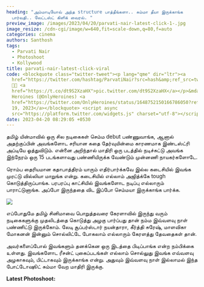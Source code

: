 ```yaml
---
heading: "அம்மாடியோவ் அந்த structure பாத்தீங்களா.. சும்மா தீயா இருக்காங்க
  பார்வதி.. லேட்டஸ்ட் கிளிக் வைரல். "
preview_image: /images/2023/04/20/parvati-nair-latest-click-1-.jpg
image_resize: /cdn-cgi/image/w=640,fit=scale-down,q=80,f=auto
categories: cinema
authors: Santhosh
tags:
  - Parvati Nair
  - Photoshoot
  - Kollywood
title: parvati-nair-latest-click-viral
code: <blockquote class="twitter-tweet"><p lang="qme" dir="ltr"><a
  href="https://twitter.com/hashtag/ParvatiNair?src=hash&amp;ref_src=twsrc%5Etfw">#ParvatiNair</a>
  💞😘 <a
  href="https://t.co/dt9S2XzaHX">pic.twitter.com/dt9S2XzaHX</a></p>&mdash; Only
  Heroines (@OnlyHeroines) <a
  href="https://twitter.com/OnlyHeroines/status/1648752150166786050?ref_src=twsrc%5Etfw">April
  19, 2023</a></blockquote> <script async
  src="https://platform.twitter.com/widgets.js" charset="utf-8"></script>
date: 2023-04-20 08:29:05 +0530
---
```

தமிழ் யின்மாவில் ஒரு சில நடிகைகள் செம்ம debut பண்ணுவாங்க, ஆனால் அதற்குப்பின் அவங்களோட சரியான கதை தேர்வுயின்மை காரணமாக இண்டஸ்ட்ரி அப்டியே ஓத்துவிடும். என்னை அறிந்தால் மாதிரி ஒரு படத்தில் நடிச்சுட்டு அவங்க இந்நேரம் ஒரு 15 படங்களாவது பண்ணியிருக்க வேண்டும் முன்னணி நாயகர்களோடே.

ரொம்ப தைரியமான கதாபாத்திரம் யாரும் எதிர்பார்க்கவே இல்ல கடைசியில் இவங்க முரட்டு வில்லியா மாறுங்க என்று. கடைசியில் எல்லாம் அஜித்க்கே tough கொடுத்திருப்பாங்க. பரபரப்பு காட்சியில் இவங்களோட நடிப்பு எல்லாரும் பாராட்டுனாங்க. அப்போ இருந்ததை விட இப்போ செம்மயா இருக்காங்க பார்க்க. 



![](/images/2023/04/20/parvati-nair-latest-click-2-.jpg)

எப்போதுமே தமிழ் சினிமாவை பொறுத்தவரை கேரளாவில் இருந்து வரும் நடிகைகளுக்கு முதலிடத்தை கொடுத்து அழகு பார்ப்பது தான் நம்ம இவ்வளவு நாள் பண்ணிட்டு இருக்கோம். லேடி சூப்பர்ஸ்டார் நயன்தாரா, கீர்த்தி சுரேஷ், மாளவிகா மோகனன் இன்னும் சொல்லிட்டே போகலாம் எல்லாரும் கேரளத்து தேவதைகள் தான்.

அவர்களைப்போல் இவங்களும் தனக்கென ஒரு இடத்தை பிடிப்பாங்க என்ற நம்பிக்கை உள்ளது. இவங்களோட ரீசன்ட் புகைப்படங்கள் எல்லாம் சொல்லுது இவங்க எவ்வளவு அழகாகவும், பிட்டாகவும் இருக்காங்க என்று. அதுவும் இவ்வளவு நாள் இல்லாமல் இந்த போட்டோஷூட் சும்மா வேற மாதிரி இருக்கு. 

**L﻿atest Photoshoot:**